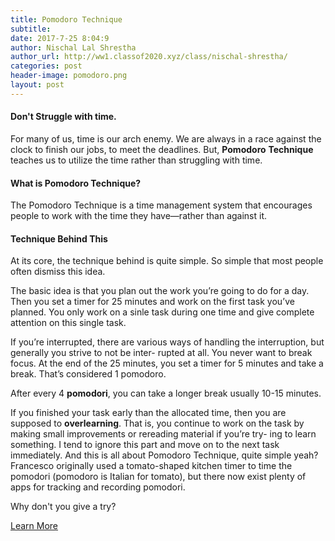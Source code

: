 ```yaml
---
title: Pomodoro Technique
subtitle:
date: 2017-7-25 8:04:9
author: Nischal Lal Shrestha
author_url: http://ww1.classof2020.xyz/class/nischal-shrestha/
categories: post
header-image: pomodoro.png
layout: post
---
```


<h4> Don't Struggle with time. </h4>

For many of us, time is our arch enemy. We are always in a race against the clock to finish our jobs, to meet the deadlines. But, **Pomodoro** **Technique** teaches us to utilize the time rather than struggling with time.

<h4> What is Pomodoro Technique? </h4>

The Pomodoro Technique is a time management system that encourages people to work with the time they have—rather than against it.

<h4> Technique Behind This </h4>
At its core, the technique behind is quite simple. So simple that most people often dismiss this idea.


The basic idea is that you plan out the work you’re going to do for a day.
Then you set a timer for 25 minutes and work on the first task you’ve
planned. You only work on a sinle task during one time and give complete attention on this single task.

If you’re interrupted, there are various
ways of handling the interruption, but generally you strive to not be inter-
rupted at all. You never want to break focus. At the end of the 25 minutes, you set a timer for 5 minutes and take a
break. That’s considered 1 pomodoro.

After every 4 **pomodori**, you can take a longer break usually 10-15 minutes.

If you finished your task early than the allocated time, then you are supposed to **overlearning**. That is, you continue to work on the
task by making small improvements or rereading material if you’re try-
ing to learn something. I tend to ignore this part and move on to the
next task immediately.
And this is all about Pomodoro Technique, quite simple yeah?
Francesco originally used a tomato-shaped kitchen timer to time the
pomodori (pomodoro is Italian for tomato), but there now exist plenty
of apps for tracking and recording pomodori.

Why don't you give a try?

[Learn More](https://cirillocompany.de/pages/pomodoro-technique)
